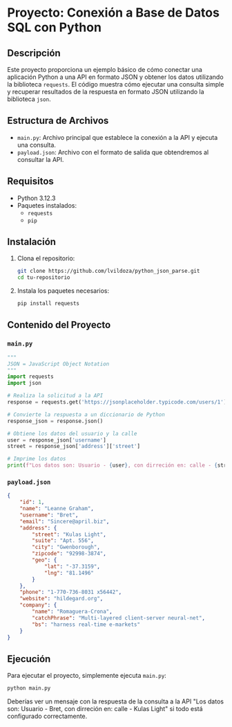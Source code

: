 # Proyecto: Conexión a Base de Datos SQL con Python

## Descripción

Este proyecto proporciona un ejemplo básico de cómo conectar una aplicación Python a una API en formato JSON y obtener los datos utilizando la biblioteca `requests`. El código muestra cómo ejecutar una consulta simple y recuperar resultados de la respuesta en formato JSON utilizando la biblioteca `json`.

## Estructura de Archivos

- `main.py`: Archivo principal que establece la conexión a la API y ejecuta una consulta.
- `payload.json`: Archivo con el formato de salida que obtendremos al consultar la API.

## Requisitos

- Python 3.12.3
- Paquetes instalados:
  - `requests`
  - `pip`

## Instalación

1. Clona el repositorio:
   ```bash
   git clone https://github.com/lvildoza/python_json_parse.git
   cd tu-repositorio
   ```

2. Instala los paquetes necesarios:
   ```bash
   pip install requests
   ```

## Contenido del Proyecto

### `main.py`

```python
"""
JSON = JavaScript Object Notation
"""
import requests
import json

# Realiza la solicitud a la API
response = requests.get('https://jsonplaceholder.typicode.com/users/1')

# Convierte la respuesta a un diccionario de Python
response_json = response.json()

# Obtiene los datos del usuario y la calle
user = response_json['username']
street = response_json['address']['street']

# Imprime los datos
print(f"Los datos son: Usuario - {user}, con dirreción en: calle - {street}")
```

### `payload.json`

```JSON
{
    "id": 1,
    "name": "Leanne Graham",
    "username": "Bret",
    "email": "Sincere@april.biz",
    "address": {
        "street": "Kulas Light",
        "suite": "Apt. 556",
        "city": "Gwenborough",
        "zipcode": "92998-3874",
        "geo": {
            "lat": "-37.3159",
            "lng": "81.1496"
        }
    },
    "phone": "1-770-736-8031 x56442",
    "website": "hildegard.org",
    "company": {
        "name": "Romaguera-Crona",
        "catchPhrase": "Multi-layered client-server neural-net",
        "bs": "harness real-time e-markets"
    }
}
```

## Ejecución

Para ejecutar el proyecto, simplemente ejecuta `main.py`:

```bash
python main.py
```

Deberías ver un mensaje con la respuesta de la consulta a la API "Los datos son: Usuario - Bret, con dirreción en: calle - Kulas Light" si todo está configurado correctamente.
